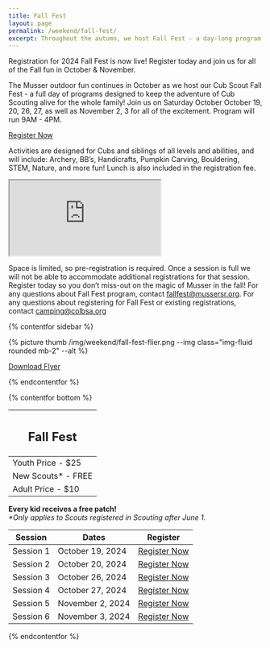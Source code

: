 ```yaml
---
title: Fall Fest
layout: page
permalink: /weekend/fall-fest/
excerpt: Throughout the autumn, we host Fall Fest - a day-long program that keeps the adventure of Cub Scouting and Cub Camp happening for the whole family!
---
```


<div class="alert alert-warning" role="alert">Registration for 2024 Fall Fest is now live! Register today and join us for all of the Fall fun in October & November.</div>

The Musser outdoor fun continues in October as we host our Cub Scout Fall Fest - a full day of programs designed to keep the adventure of Cub Scouting alive for the whole family! Join us on Saturday October October 19, 20, 26, 27, as well as November 2, 3 for all of the excitement. Program will run 9AM - 4PM.

<a href="https://scoutingevent.com/525-87724-209238" class="btn btn-block btn-warning my-3" download>Register Now</a>

Activities are designed for Cubs and siblings of all levels and abilities, and will include: Archery, BB’s, Handicrafts, Pumpkin Carving, Bouldering, STEM, Nature, and more fun! Lunch is also included in the registration fee.

<div class="embed-responsive embed-responsive-16by9 col-10 offset-1 my-5">
  <iframe class="embed-responsive-item" src="https://www.youtube.com/embed/-WOq4mruCgY" allow="accelerometer; autoplay; encrypted-media; gyroscope; picture-in-picture" allowfullscreen></iframe>
</div>

<p class="text-danger">Space is limited, so pre-registration is required. Once a session is full we will not be able to accommodate additional registrations for that session. Register today so you don’t miss-out on the magic of Musser in the fall! For any questions about Fall Fest program, contact <a href="mailto:fallfest@mussersr.org">fallfest@mussersr.org</a>. For any questions about registering for Fall Fest or existing registrations, contact <a href="mailto:camping@colbsa.org">camping@colbsa.org</a></p>

{% contentfor sidebar %}

{% picture thumb /img/weekend/fall-fest-flier.png --img class="img-fluid rounded mb-2" --alt %}

<a href="/files/weekend_details/FallFest2024.pdf" class="btn btn-block btn-primary my-3" download>Download Flyer</a>

{% endcontentfor %}

{% contentfor bottom %}

<div class="row"> 
  <div class="col">
    <table class="table table-striped my-3 text-center">
      <thead class="text-center">
        <tr>
          <th scope="col"><h2 class="my-0">Fall Fest</h2></th>
        </tr>
      </thead>
      <tbody>
          <tr>
            <td>Youth Price - $25</td>
          </tr>
          <tr>
            <td>New Scouts* - FREE</td>
          </tr>
          <tr>
            <td>Adult Price - $10</td>
          </tr>
      </tbody>
    </table>
    <div class="text-center mb-4">
      <strong>Every kid receives a free patch!</strong><br>
      <em>*Only applies to Scouts registered in Scouting after June 1.</em>
    </div>
  </div> 
  <div class="col">
    <table class="table table-striped my-3 text-center">
      <thead>
        <tr>
          <th scope="col">Session</th>
          <th scope="col">Dates</th>
          <th scope="col">Register</th>
        </tr>
      </thead>
      <tbody>
          <tr>
            <td>Session 1</td>
            <td>October 19, 2024</td>
            <td>
              <a class="btn btn-primary btn-block" href="https://scoutingevent.com/525-87724-209238">Register Now</a>
            </td>
          </tr>
          <tr>
            <td>Session 2</td>
            <td>October 20, 2024</td>
            <td>
              <a class="btn btn-primary btn-block" href="https://scoutingevent.com/525-87724-209245">Register Now</a>
            </td>
          </tr>
          <tr>
            <td>Session 3</td>
            <td>October 26, 2024</td>
            <td>
              <a class="btn btn-primary btn-block" href="https://scoutingevent.com/525-87724-209239">Register Now</a>
            </td>
          </tr>
          <tr>
            <td>Session 4</td>
            <td>October 27, 2024</td>
            <td>
              <a class="btn btn-primary btn-block" href="https://scoutingevent.com/525-87724-209241">Register Now</a>
            </td>
          </tr>
          <tr>
            <td>Session 5</td>
            <td>November 2, 2024</td>
            <td>
              <a class="btn btn-primary btn-block" href="https://scoutingevent.com/525-87724-209240">Register Now</a>
            </td>
          </tr>
          <tr>
            <td>Session 6</td>
            <td>November 3, 2024</td>
            <td>
              <a class="btn btn-primary btn-block" href="https://scoutingevent.com/525-87724-209247">Register Now</a>
            </td>
          </tr>
      </tbody>
    </table>
  </div>
</div>

{% endcontentfor %}
